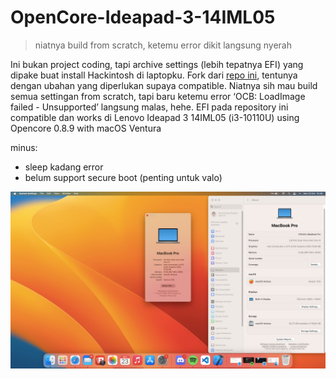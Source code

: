 # OpenCore-Ideapad-3-14IML05

> niatnya build from scratch, ketemu error dikit langsung nyerah

Ini bukan project coding, tapi archive settings (lebih tepatnya EFI) yang dipake buat install Hackintosh di laptopku. Fork dari [repo ini](https://github.com/yasapurnama/OpenCore-Ideapad-3-14IML05), tentunya dengan ubahan yang diperlukan supaya compatible. Niatnya sih mau build semua settingan from scratch, tapi baru ketemu error ‘OCB: LoadImage failed - Unsupported’ langsung malas, hehe. EFI pada repository ini compatible dan works di Lenovo Ideapad 3 14IML05 (i3-10110U) using Opencore 0.8.9 with macOS Ventura

minus:

- sleep kadang error
- belum support secure boot (penting untuk valo)

![screenshot](ss.jpg)
